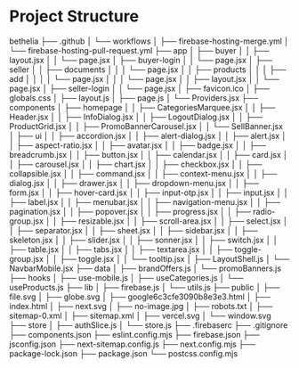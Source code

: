 # Project Structure

bethelia
├── .github
│   └── workflows
│       ├── firebase-hosting-merge.yml
│       └── firebase-hosting-pull-request.yml
├── app
│   ├── buyer
│   │   ├── layout.jsx
│   │   └── page.jsx
│   ├── buyer-login
│   │   └── page.jsx
│   ├── seller
│   │   ├── documents
│   │   │   └── page.jsx
│   │   ├── products
│   │   │   ├── add
│   │   │   │   └── page.jsx
│   │   │   └── page.jsx
│   │   ├── layout.jsx
│   │   └── page.jsx
│   ├── seller-login
│   │   └── page.jsx
│   ├── favicon.ico
│   ├── globals.css
│   ├── layout.js
│   ├── page.js
│   └── Providers.jsx
├── components
│   ├── homepage
│   │   ├── CategoriesMarquee.jsx
│   │   ├── Header.jsx
│   │   ├── InfoDialog.jsx
│   │   ├── LogoutDialog.jsx
│   │   ├── ProductGrid.jsx
│   │   ├── PromoBannerCarousel.jsx
│   │   └── SellBanner.jsx
│   ├── ui
│   │   ├── accordion.jsx
│   │   ├── alert-dialog.jsx
│   │   ├── alert.jsx
│   │   ├── aspect-ratio.jsx
│   │   ├── avatar.jsx
│   │   ├── badge.jsx
│   │   ├── breadcrumb.jsx
│   │   ├── button.jsx
│   │   ├── calendar.jsx
│   │   ├── card.jsx
│   │   ├── carousel.jsx
│   │   ├── chart.jsx
│   │   ├── checkbox.jsx
│   │   ├── collapsible.jsx
│   │   ├── command.jsx
│   │   ├── context-menu.jsx
│   │   ├── dialog.jsx
│   │   ├── drawer.jsx
│   │   ├── dropdown-menu.jsx
│   │   ├── form.jsx
│   │   ├── hover-card.jsx
│   │   ├── input-otp.jsx
│   │   ├── input.jsx
│   │   ├── label.jsx
│   │   ├── menubar.jsx
│   │   ├── navigation-menu.jsx
│   │   ├── pagination.jsx
│   │   ├── popover.jsx
│   │   ├── progress.jsx
│   │   ├── radio-group.jsx
│   │   ├── resizable.jsx
│   │   ├── scroll-area.jsx
│   │   ├── select.jsx
│   │   ├── separator.jsx
│   │   ├── sheet.jsx
│   │   ├── sidebar.jsx
│   │   ├── skeleton.jsx
│   │   ├── slider.jsx
│   │   ├── sonner.jsx
│   │   ├── switch.jsx
│   │   ├── table.jsx
│   │   ├── tabs.jsx
│   │   ├── textarea.jsx
│   │   ├── toggle-group.jsx
│   │   ├── toggle.jsx
│   │   └── tooltip.jsx
│   ├── LayoutShell.js
│   └── NavbarMobile.jsx
├── data
│   ├── brandOffers.js
│   └── promoBanners.js
├── hooks
│   ├── use-mobile.js
│   ├── useCategories.js
│   └── useProducts.js
├── lib
│   ├── firebase.js
│   └── utils.js
├── public
│   ├── file.svg
│   ├── globe.svg
│   ├── google6c3cfe3090b8e3e3.html
│   ├── index.html
│   ├── next.svg
│   ├── no-image.jpg
│   ├── robots.txt
│   ├── sitemap-0.xml
│   ├── sitemap.xml
│   ├── vercel.svg
│   └── window.svg
├── store
│   ├── authSlice.js
│   └── store.js
├── .firebaserc
├── .gitignore
├── components.json
├── eslint.config.mjs
├── firebase.json
├── jsconfig.json
├── next-sitemap.config.js
├── next.config.mjs
├── package-lock.json
├── package.json
└── postcss.config.mjs
